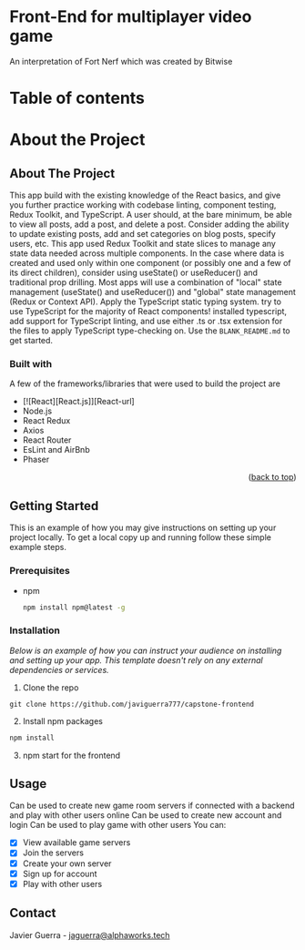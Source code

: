 # Front-End for multiplayer video game
An interpretation of Fort Nerf which was created by Bitwise

# Table of contents

# About the Project
## About The Project
This app build with the existing knowledge of the React basics, and give you further practice working with codebase linting, component testing, Redux Toolkit, and TypeScript. A user should, at the bare minimum, be able to view all posts, add a post, and delete a post. Consider adding the ability to update existing posts, add and set categories on blog posts, specify users, etc.
This app used Redux Toolkit and state slices to manage any state data needed across multiple components. In the case where data is created and used only within one component (or possibly one and a few of its direct children), consider using useState() or useReducer() and traditional prop drilling. Most apps will use a combination of "local" state management (useState() and useReducer()) and "global" state management (Redux or Context API).
Apply the TypeScript static typing system. try to use TypeScript for the majority of React components! installed typescript, add support for TypeScript linting, and use either .ts or .tsx extension for the files to apply TypeScript type-checking on.
Use the `BLANK_README.md` to get started.

### Built with
A few of the frameworks/libraries that were used to build the project are
* [![React][React.js]][React-url]
* Node.js
* React Redux 
* Axios
* React Router
* EsLint and AirBnb
* Phaser
<p align="right">(<a href="#readme-top">back to top</a>)</p>
<!-- ### wireframe
  ### Getting Started The App build out with simple wireframes using Figma.
<img width="328" alt="wire-frame-frontend" src=""> -->

## Getting Started
This is an example of how you may give instructions on setting up your project locally.
To get a local copy up and running follow these simple example steps.
### Prerequisites
* npm
  ```sh
  npm install npm@latest -g
  ```
### Installation
_Below is an example of how you can instruct your audience on installing and setting up your app. This template doesn't rely on any external dependencies or services._

1. Clone the repo
  ```she
  git clone https://github.com/javiguerra777/capstone-frontend
  ```
2. Install npm packages
  ```sh
  npm install
  ```
3. npm start for the frontend

## Usage
Can be used to create new game room servers if connected with a backend and play with other users online
Can be used to create new account and login
Can be used to play game with other users
You can:
- [x] View available game servers
- [x] Join the servers
- [x] Create your own server
- [x] Sign up for account
- [x] Play with other users

## Contact
Javier Guerra - jaguerra@alphaworks.tech
